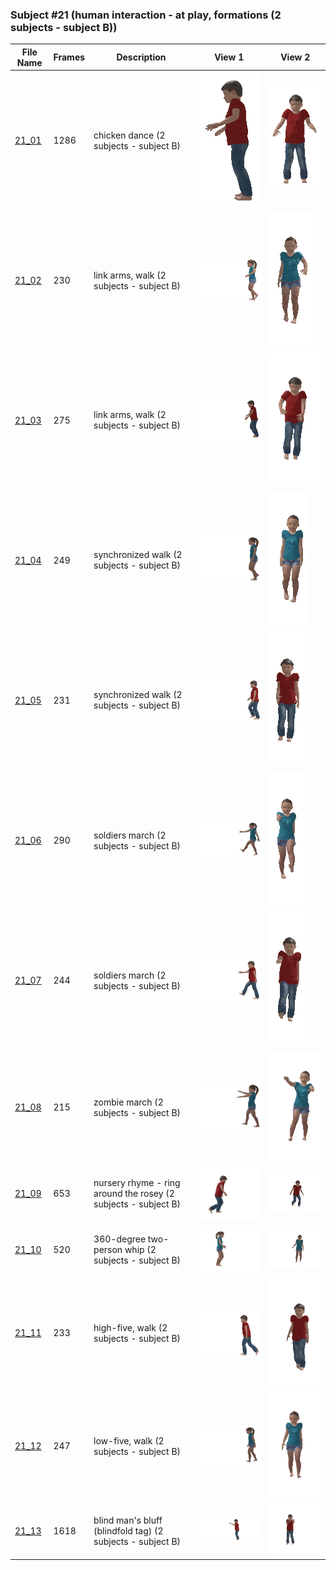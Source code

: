 ### Subject #21 (human interaction - at play, formations (2 subjects - subject B))
|File Name|Frames|Description|View 1|View 2|
|-|-|-|-|-|
|[21_01](https://github.com/Shriinivas/cmubvh/raw/main/Sequence-020-029/21/Data/21_01.zip)|1286|chicken dance (2 subjects - subject B)|<img src="https://github.com/Shriinivas/cmubvhgifs/blob/main/Sequence-020-029/21/21_01_0.gif"/>|<img src="https://github.com/Shriinivas/cmubvhgifs/blob/main/Sequence-020-029/21/21_01_1.gif"/>|
|[21_02](https://github.com/Shriinivas/cmubvh/raw/main/Sequence-020-029/21/Data/21_02.zip)|230|link arms, walk (2 subjects - subject B)|<img src="https://github.com/Shriinivas/cmubvhgifs/blob/main/Sequence-020-029/21/21_02_0.gif"/>|<img src="https://github.com/Shriinivas/cmubvhgifs/blob/main/Sequence-020-029/21/21_02_1.gif"/>|
|[21_03](https://github.com/Shriinivas/cmubvh/raw/main/Sequence-020-029/21/Data/21_03.zip)|275|link arms, walk (2 subjects - subject B)|<img src="https://github.com/Shriinivas/cmubvhgifs/blob/main/Sequence-020-029/21/21_03_0.gif"/>|<img src="https://github.com/Shriinivas/cmubvhgifs/blob/main/Sequence-020-029/21/21_03_1.gif"/>|
|[21_04](https://github.com/Shriinivas/cmubvh/raw/main/Sequence-020-029/21/Data/21_04.zip)|249|synchronized walk (2 subjects - subject B)|<img src="https://github.com/Shriinivas/cmubvhgifs/blob/main/Sequence-020-029/21/21_04_0.gif"/>|<img src="https://github.com/Shriinivas/cmubvhgifs/blob/main/Sequence-020-029/21/21_04_1.gif"/>|
|[21_05](https://github.com/Shriinivas/cmubvh/raw/main/Sequence-020-029/21/Data/21_05.zip)|231|synchronized walk (2 subjects - subject B)|<img src="https://github.com/Shriinivas/cmubvhgifs/blob/main/Sequence-020-029/21/21_05_0.gif"/>|<img src="https://github.com/Shriinivas/cmubvhgifs/blob/main/Sequence-020-029/21/21_05_1.gif"/>|
|[21_06](https://github.com/Shriinivas/cmubvh/raw/main/Sequence-020-029/21/Data/21_06.zip)|290|soldiers march (2 subjects - subject B)|<img src="https://github.com/Shriinivas/cmubvhgifs/blob/main/Sequence-020-029/21/21_06_0.gif"/>|<img src="https://github.com/Shriinivas/cmubvhgifs/blob/main/Sequence-020-029/21/21_06_1.gif"/>|
|[21_07](https://github.com/Shriinivas/cmubvh/raw/main/Sequence-020-029/21/Data/21_07.zip)|244|soldiers march (2 subjects - subject B)|<img src="https://github.com/Shriinivas/cmubvhgifs/blob/main/Sequence-020-029/21/21_07_0.gif"/>|<img src="https://github.com/Shriinivas/cmubvhgifs/blob/main/Sequence-020-029/21/21_07_1.gif"/>|
|[21_08](https://github.com/Shriinivas/cmubvh/raw/main/Sequence-020-029/21/Data/21_08.zip)|215|zombie march (2 subjects - subject B)|<img src="https://github.com/Shriinivas/cmubvhgifs/blob/main/Sequence-020-029/21/21_08_0.gif"/>|<img src="https://github.com/Shriinivas/cmubvhgifs/blob/main/Sequence-020-029/21/21_08_1.gif"/>|
|[21_09](https://github.com/Shriinivas/cmubvh/raw/main/Sequence-020-029/21/Data/21_09.zip)|653|nursery rhyme - ring around the rosey (2 subjects - subject B)|<img src="https://github.com/Shriinivas/cmubvhgifs/blob/main/Sequence-020-029/21/21_09_0.gif"/>|<img src="https://github.com/Shriinivas/cmubvhgifs/blob/main/Sequence-020-029/21/21_09_1.gif"/>|
|[21_10](https://github.com/Shriinivas/cmubvh/raw/main/Sequence-020-029/21/Data/21_10.zip)|520|360-degree two-person whip (2 subjects - subject B)|<img src="https://github.com/Shriinivas/cmubvhgifs/blob/main/Sequence-020-029/21/21_10_0.gif"/>|<img src="https://github.com/Shriinivas/cmubvhgifs/blob/main/Sequence-020-029/21/21_10_1.gif"/>|
|[21_11](https://github.com/Shriinivas/cmubvh/raw/main/Sequence-020-029/21/Data/21_11.zip)|233|high-five, walk (2 subjects - subject B)|<img src="https://github.com/Shriinivas/cmubvhgifs/blob/main/Sequence-020-029/21/21_11_0.gif"/>|<img src="https://github.com/Shriinivas/cmubvhgifs/blob/main/Sequence-020-029/21/21_11_1.gif"/>|
|[21_12](https://github.com/Shriinivas/cmubvh/raw/main/Sequence-020-029/21/Data/21_12.zip)|247|low-five, walk (2 subjects - subject B)|<img src="https://github.com/Shriinivas/cmubvhgifs/blob/main/Sequence-020-029/21/21_12_0.gif"/>|<img src="https://github.com/Shriinivas/cmubvhgifs/blob/main/Sequence-020-029/21/21_12_1.gif"/>|
|[21_13](https://github.com/Shriinivas/cmubvh/raw/main/Sequence-020-029/21/Data/21_13.zip)|1618|blind man's bluff (blindfold tag) (2 subjects - subject B)|<img src="https://github.com/Shriinivas/cmubvhgifs/blob/main/Sequence-020-029/21/21_13_0.gif"/>|<img src="https://github.com/Shriinivas/cmubvhgifs/blob/main/Sequence-020-029/21/21_13_1.gif"/>|
